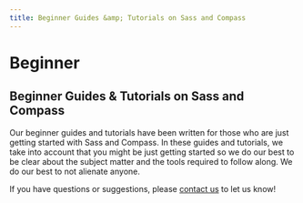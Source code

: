 ```yaml
---
title: Beginner Guides &amp; Tutorials on Sass and Compass
---
```


# Beginner

## Beginner Guides &amp; Tutorials on Sass and Compass

Our beginner guides and tutorials have been written for those who are just getting started with Sass and Compass. In these guides and tutorials, we take into account that you might be just getting started so we do our best to be clear about the subject matter and the tools required to follow along. We do our best to not alienate anyone.

If you have questions or suggestions, please [contact us](/contact) to let us know!

